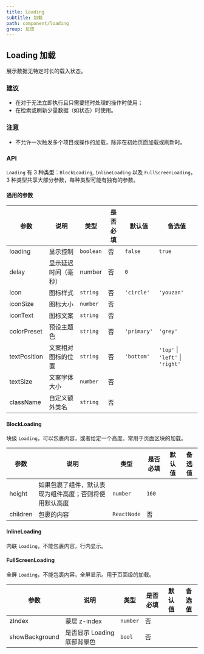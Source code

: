 ```yaml
---
title: Loading
subtitle: 加载
path: component/loading
group: 反馈
---
```


## Loading 加载

展示数据无特定时长的载入状态。

### 建议

- 在对于无法立即执行且只需要短时处理的操作时使用；
- 在检索或刷新少量数据（如状态）时使用。

### 注意

- 不允许一次触发多个项目或操作的加载，除非在初始页面加载或刷新时。

### API

`Loading` 有 3 种类型：`BlockLoading`, `InlineLoading` 以及 `FullScreenLoading`。
3 种类型共享大部分参数，每种类型可能有独有的参数。

#### 通用的参数

| 参数         | 说明                 | 类型      | 是否必填 | 默认值      | 备选值                           |
| ------------ | -------------------- | --------- | -------- | ----------- | -------------------------------- |
| loading      | 显示控制             | `boolean` | 否       | `false`     | `true`                           |
| delay        | 显示延迟时间（毫秒） | number    | 否       | `0`         |                                  |
| icon         | 图标样式             | `string`  | 否       | `'circle'`  | `'youzan'`                       |
| iconSize     | 图标大小             | `number`  | 否       |             |                                  |
| iconText     | 图标文案             | `string`  | 否       |             |                                  |
| colorPreset  | 预设主题色           | `string`  | 否       | `'primary'` | `'grey'`                         |
| textPosition | 文案相对图标的位置   | `string`  | 否       | `'bottom'`  | `'top'` \| `'left'` \| `'right'` |
| textSize     | 文案字体大小         | `number`  | 否       |             |                                  |
| className    | 自定义额外类名       | `string`  | 否       |             |                                  |

#### BlockLoading

块级 `Loading`，可以包裹内容，或者给定一个高度。常用于页面区块的加载。

| 参数     | 说明                                                   | 类型        | 是否必填 | 默认值 | 备选值 |
| -------- | ------------------------------------------------------ | ----------- | -------- | ------ | ------ |
| height   | 如果包裹了组件，默认表现为组件高度；否则将使用默认高度 | `number`    | `160`    |        |        |
| children | 包裹的内容                                             | `ReactNode` | 否       |        |        |

#### InlineLoading

内联 `Loading`，不能包裹内容，行内显示。

#### FullScreenLoading

全屏 `Loading`，不能包裹内容，全屏显示。用于页面级的加载。

| 参数           | 说明                        | 类型     | 是否必填 | 默认值 | 备选值 |
| -------------- | --------------------------- | -------- | -------- | ------ | ------ |
| zIndex         | 蒙层 z-index                | `number` | 否       |        |        |
| showBackground | 是否显示 Loading 底部背景色 | `bool`   | 否       |        |        |
